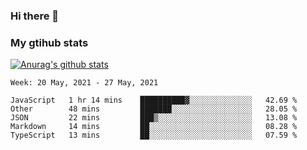 ### Hi there 👋

### My gtihub stats

[![Anurag's github stats](https://github-readme-stats.vercel.app/api?username=gaozhidong)](https://github.com/gaozhidong/github-readme-stats)

<!--START_SECTION:waka-->
```text
Week: 20 May, 2021 - 27 May, 2021

JavaScript   1 hr 14 mins    ██████████▓░░░░░░░░░░░░░░   42.69 % 
Other        48 mins         ███████░░░░░░░░░░░░░░░░░░   28.05 % 
JSON         22 mins         ███▒░░░░░░░░░░░░░░░░░░░░░   13.08 % 
Markdown     14 mins         ██░░░░░░░░░░░░░░░░░░░░░░░   08.28 % 
TypeScript   13 mins         ██░░░░░░░░░░░░░░░░░░░░░░░   07.59 % 
```
<!--END_SECTION:waka-->